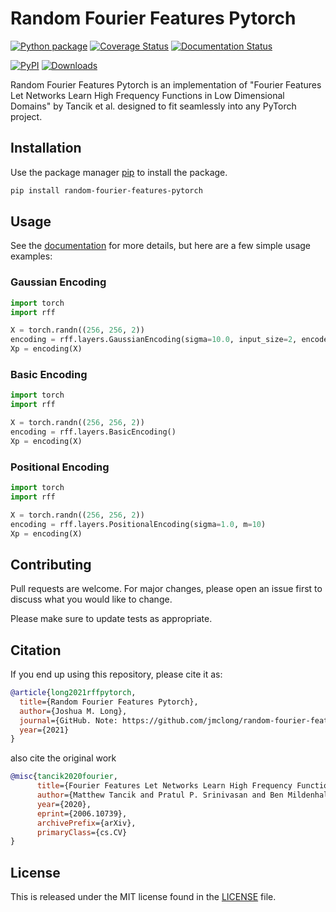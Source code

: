 # Random Fourier Features Pytorch
[![Python package](https://github.com/jmclong/random-fourier-features-pytorch/actions/workflows/python-package.yml/badge.svg)](https://github.com/jmclong/random-fourier-features-pytorch/actions/workflows/python-package.yml)
[![Coverage Status](https://coveralls.io/repos/github/jmclong/random-fourier-features-pytorch/badge.svg)](https://coveralls.io/github/jmclong/random-fourier-features-pytorch)
[![Documentation Status](https://readthedocs.org/projects/random-fourier-features-pytorch/badge/?version=latest)](https://random-fourier-features-pytorch.readthedocs.io/en/latest/?badge=latest)

[![PyPI](https://img.shields.io/pypi/v/random-fourier-features-pytorch.svg?style=plastic&PyPI)](https://pypi.org/project/random-fourier-features-pytorch/)
[![Downloads](https://img.shields.io/pypi/dm/random-fourier-features-pytorch.svg?style=plastic&label=Downloads)](https://pypi.org/project/random-fourier-features-pytorch/)

Random Fourier Features Pytorch is an implementation of "Fourier Features Let Networks Learn High Frequency Functions in Low Dimensional Domains" by Tancik et al. designed to fit seamlessly into any PyTorch project.

## Installation

Use the package manager [pip](https://pip.pypa.io/en/stable/) to install the package.

```bash
pip install random-fourier-features-pytorch
```

## Usage
See the [documentation](https://random-fourier-features-pytorch.readthedocs.io/en/latest/) for more details, but here are a few simple usage examples:
### Gaussian Encoding
```python
import torch
import rff

X = torch.randn((256, 256, 2))
encoding = rff.layers.GaussianEncoding(sigma=10.0, input_size=2, encoded_size=256)
Xp = encoding(X)
```
### Basic Encoding
```python
import torch
import rff

X = torch.randn((256, 256, 2))
encoding = rff.layers.BasicEncoding()
Xp = encoding(X)
```
### Positional Encoding
```python
import torch
import rff

X = torch.randn((256, 256, 2))
encoding = rff.layers.PositionalEncoding(sigma=1.0, m=10)
Xp = encoding(X)
```
## Contributing
Pull requests are welcome. For major changes, please open an issue first to discuss what you would like to change.

Please make sure to update tests as appropriate.


## Citation
If you end up using this repository, please cite it as:
```bibtex
@article{long2021rffpytorch,
  title={Random Fourier Features Pytorch},
  author={Joshua M. Long},
  journal={GitHub. Note: https://github.com/jmclong/random-fourier-features-pytorch},
  year={2021}
}
```
also cite the original work
```bibtex
@misc{tancik2020fourier,
      title={Fourier Features Let Networks Learn High Frequency Functions in Low Dimensional Domains}, 
      author={Matthew Tancik and Pratul P. Srinivasan and Ben Mildenhall and Sara Fridovich-Keil and Nithin Raghavan and Utkarsh Singhal and Ravi Ramamoorthi and Jonathan T. Barron and Ren Ng},
      year={2020},
      eprint={2006.10739},
      archivePrefix={arXiv},
      primaryClass={cs.CV}
}
```

## License
This is released under the MIT license found in the [LICENSE](LICENSE) file.
